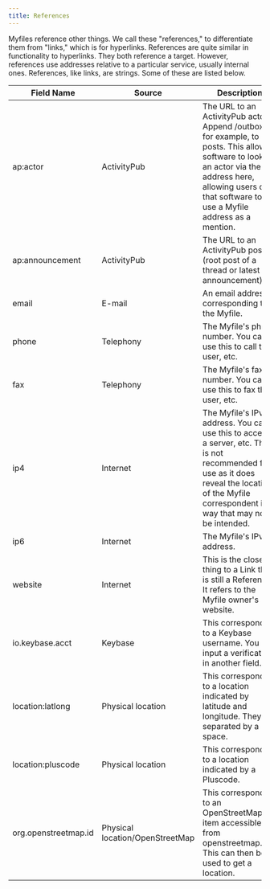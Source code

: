 ```yaml
---
title: References
---
```

Myfiles reference other things. We call these "references," to differentiate them from "links," which is for hyperlinks. References are quite similar in functionality to hyperlinks. They both reference a target. However, references use addresses relative to a particular service, usually internal ones. References, like links, are strings. Some of these are listed below.

Field Name | Source | Description
---|---|---
ap:actor | ActivityPub | The URL to an ActivityPub actor. Append /outbox, for example, to get posts. This allows software to look up an actor via the address here, allowing users of that software to use a Myfile address as a mention.
ap:announcement | ActivityPub | The URL to an ActivityPub post (root post of a thread or latest announcement).
email | E-mail | An email address corresponding to the Myfile.
phone | Telephony | The Myfile's phone number. You can use this to call the user, etc.
fax | Telephony | The Myfile's fax number. You can use this to fax the user, etc.
ip4 | Internet | The Myfile's IPv4 address. You can use this to access a server, etc. This is not recommended for use as it does reveal the location of the Myfile correspondent in a way that may not be intended.
ip6 | Internet | The Myfile's IPv6 address.
website | Internet | This is the closest thing to a Link that is still a Reference. It refers to the Myfile owner's website.
io.keybase.acct | Keybase | This corresponds to a Keybase username. You can input a verification in another field.
location:latlong | Physical location | This corresponds to a location indicated by latitude and longitude. They are separated by a space.
location:pluscode | Physical location | This corresponds to a location indicated by a Pluscode.
org.openstreetmap.id | Physical location/OpenStreetMap | This corresponds to an OpenStreetMap item accessible from openstreetmap.org. This can then be used to get a location.